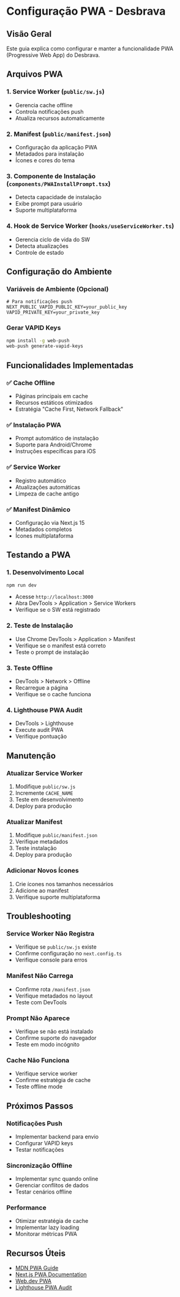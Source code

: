 # Configuração PWA - Desbrava

## Visão Geral

Este guia explica como configurar e manter a funcionalidade PWA (Progressive Web App) do Desbrava.

## Arquivos PWA

### 1. Service Worker (`public/sw.js`)

- Gerencia cache offline
- Controla notificações push
- Atualiza recursos automaticamente

### 2. Manifest (`public/manifest.json`)

- Configuração da aplicação PWA
- Metadados para instalação
- Ícones e cores do tema

### 3. Componente de Instalação (`components/PWAInstallPrompt.tsx`)

- Detecta capacidade de instalação
- Exibe prompt para usuário
- Suporte multiplataforma

### 4. Hook de Service Worker (`hooks/useServiceWorker.ts`)

- Gerencia ciclo de vida do SW
- Detecta atualizações
- Controle de estado

## Configuração do Ambiente

### Variáveis de Ambiente (Opcional)

```env
# Para notificações push
NEXT_PUBLIC_VAPID_PUBLIC_KEY=your_public_key
VAPID_PRIVATE_KEY=your_private_key
```

### Gerar VAPID Keys

```bash
npm install -g web-push
web-push generate-vapid-keys
```

## Funcionalidades Implementadas

### ✅ Cache Offline

- Páginas principais em cache
- Recursos estáticos otimizados
- Estratégia "Cache First, Network Fallback"

### ✅ Instalação PWA

- Prompt automático de instalação
- Suporte para Android/Chrome
- Instruções específicas para iOS

### ✅ Service Worker

- Registro automático
- Atualizações automáticas
- Limpeza de cache antigo

### ✅ Manifest Dinâmico

- Configuração via Next.js 15
- Metadados completos
- Ícones multiplataforma

## Testando a PWA

### 1. Desenvolvimento Local

```bash
npm run dev
```

- Acesse `http://localhost:3000`
- Abra DevTools > Application > Service Workers
- Verifique se o SW está registrado

### 2. Teste de Instalação

- Use Chrome DevTools > Application > Manifest
- Verifique se o manifest está correto
- Teste o prompt de instalação

### 3. Teste Offline

- DevTools > Network > Offline
- Recarregue a página
- Verifique se o cache funciona

### 4. Lighthouse PWA Audit

- DevTools > Lighthouse
- Execute audit PWA
- Verifique pontuação

## Manutenção

### Atualizar Service Worker

1. Modifique `public/sw.js`
2. Incremente `CACHE_NAME`
3. Teste em desenvolvimento
4. Deploy para produção

### Atualizar Manifest

1. Modifique `public/manifest.json`
2. Verifique metadados
3. Teste instalação
4. Deploy para produção

### Adicionar Novos Ícones

1. Crie ícones nos tamanhos necessários
2. Adicione ao manifest
3. Verifique suporte multiplataforma

## Troubleshooting

### Service Worker Não Registra

- Verifique se `public/sw.js` existe
- Confirme configuração no `next.config.ts`
- Verifique console para erros

### Manifest Não Carrega

- Confirme rota `/manifest.json`
- Verifique metadados no layout
- Teste com DevTools

### Prompt Não Aparece

- Verifique se não está instalado
- Confirme suporte do navegador
- Teste em modo incógnito

### Cache Não Funciona

- Verifique service worker
- Confirme estratégia de cache
- Teste offline mode

## Próximos Passos

### Notificações Push

- Implementar backend para envio
- Configurar VAPID keys
- Testar notificações

### Sincronização Offline

- Implementar sync quando online
- Gerenciar conflitos de dados
- Testar cenários offline

### Performance

- Otimizar estratégia de cache
- Implementar lazy loading
- Monitorar métricas PWA

## Recursos Úteis

- [MDN PWA Guide](https://developer.mozilla.org/en-US/docs/Web/Progressive_web_apps)
- [Next.js PWA Documentation](https://nextjs.org/docs/app/building-your-application/optimizing/progressive-web-apps)
- [Web.dev PWA](https://web.dev/progressive-web-apps/)
- [Lighthouse PWA Audit](https://developers.google.com/web/tools/lighthouse)
